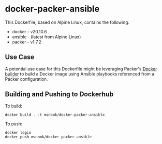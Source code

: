 # docker-packer-ansible

This Dockerfile, based on Alpine Linux, contains the following:
  
  * docker  - v20.10.6
  * ansible - (latest from Alpine Linux)
  * packer  - v1.7.2

## Use Case

A potential use case for this Dockerfile might be leveraging Packer's [Docker builder](https://www.packer.io/docs/builders/docker) to build a Docker image using Ansible playbooks referenced from a Packer configuration.

## Building and Pushing to Dockerhub

To build:

```
docker build . -t msnook/docker-packer-ansible
```

To push:

```
docker login
docker push msnook/docker-packer-ansible
```
